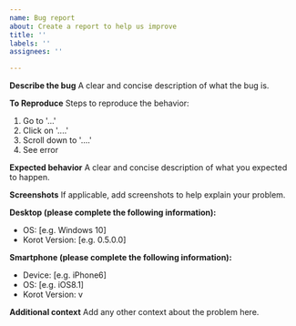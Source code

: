 ```yaml
---
name: Bug report
about: Create a report to help us improve
title: ''
labels: ''
assignees: ''

---
```


**Describe the bug**
A clear and concise description of what the bug is.

**To Reproduce**
Steps to reproduce the behavior:
1. Go to '...'
2. Click on '....'
3. Scroll down to '....'
4. See error

**Expected behavior**
A clear and concise description of what you expected to happen.

**Screenshots**
If applicable, add screenshots to help explain your problem.

**Desktop (please complete the following information):**
 - OS: [e.g. Windows 10]
 - Korot Version: [e.g. 0.5.0.0]

**Smartphone (please complete the following information):**
 - Device: [e.g. iPhone6]
 - OS: [e.g. iOS8.1]
 - Korot Version: v

**Additional context**
Add any other context about the problem here.

